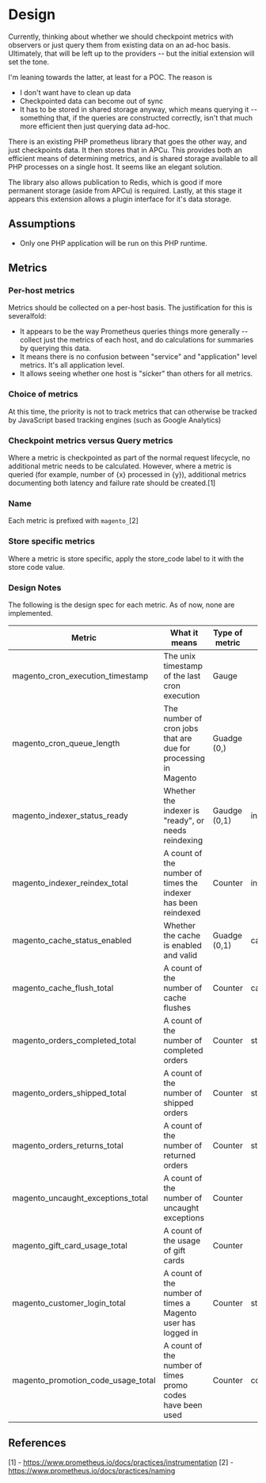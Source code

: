 # Design

Currently, thinking about whether we should checkpoint metrics with observers or just query them from existing data on an ad-hoc basis. Ultimately, that will be left up to the providers -- but the initial extension will set the tone.

I'm  leaning towards the latter, at least for a POC. The reason is
- I don't want have to clean up data
- Checkpointed data can become out of sync
- It has to be stored in shared storage anyway, which means querying it -- something that, if the queries are constructed correctly, isn't that much more efficient then just querying data ad-hoc.

There is an existing PHP prometheus library that goes the other way, and just checkpoints data. It then stores that in APCu. This provides both an efficient means of determining metrics, and is shared storage available to all PHP processes on a single host. It seems like an elegant solution.

The library also allows publication to Redis, which is good if more permanent storage (aside from APCu) is required. Lastly, at this stage it appears this extension allows a plugin interface for it's data storage.

## Assumptions

- Only one PHP application will be run on this PHP runtime.

## Metrics

### Per-host metrics

Metrics should be collected on a per-host basis. The justification for this is severalfold:

- It appears to be the way Prometheus queries things more generally -- collect just the metrics of each host, and do calculations for summaries by querying this data.
- It means there is no confusion between "service" and "application" level metrics. It's all application level.
- It allows seeing whether one host is "sicker" than others for all metrics.

### Choice of metrics

At this time, the priority is not to track metrics that can otherwise be tracked by JavaScript based tracking engines (such as Google Analytics)

### Checkpoint metrics versus Query metrics

Where a metric is checkpointed as part of the normal request lifecycle, no additional metric needs to be calculated. However, where a metric is queried (for example, number of {x} processed in {y}), additional metrics documenting both latency and failure rate should be created.[1]

### Name

Each metric is prefixed with `magento_`[2]

### Store specific metrics

Where a metric is store specific, apply the store_code label to it with the store code value.

### Design Notes

The following is the design spec for each metric. As of now, none are implemented. 

| Metric                               | What it means                                                           | Type of metric | Labels       | 
|--------------------------------------|-------------------------------------------------------------------------|----------------|--------------|
| magento_cron_execution_timestamp     | The unix timestamp of the last cron execution                           | Gauge          |              |
| magento_cron_queue_length            | The number of cron jobs that are due for processing in Magento          | Guadge (0,)    |              |
| magento_indexer_status_ready         | Whether the indexer is "ready", or needs reindexing                     | Gaudge (0,1)   | indexer_code |
| magento_indexer_reindex_total        | A count of the number of times the indexer has been reindexed           | Counter        | indexer_code |
| magento_cache_status_enabled         | Whether the cache is enabled and valid                                  | Guadge (0,1)   | cache_type   |
| magento_cache_flush_total            | A count of the number of cache flushes                                  | Counter        | cache_type   |
| magento_orders_completed_total       | A count of the number of completed orders                               | Counter        | store_code   |
| magento_orders_shipped_total         | A count of the number of shipped orders                                 | Counter        | store_code   |
| magento_orders_returns_total         | A count of the number of returned orders                                | Counter        | store_code   |
| magento_uncaught_exceptions_total    | A count of the number of uncaught exceptions                            | Counter        |              |
| magento_gift_card_usage_total        | A count of the usage of gift cards                                      | Counter        |              |
| magento_customer_login_total         | A count of the number of times a Magento user has logged in             | Counter        | store_code   |
| magento_promotion_code_usage_total   | A count of the number of times promo codes have been used               | Counter        | code         |

## References

[1] - https://www.prometheus.io/docs/practices/instrumentation
[2] - https://www.prometheus.io/docs/practices/naming
